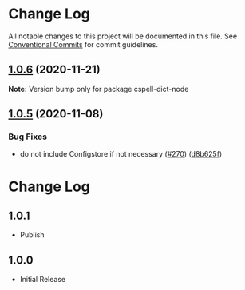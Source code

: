# Change Log

All notable changes to this project will be documented in this file.
See [Conventional Commits](https://conventionalcommits.org) for commit guidelines.

## [1.0.6](https://github.com/streetsidesoftware/cspell-dicts/compare/cspell-dict-node@1.0.5...cspell-dict-node@1.0.6) (2020-11-21)

**Note:** Version bump only for package cspell-dict-node

## [1.0.5](https://github.com/streetsidesoftware/cspell-dicts/compare/cspell-dict-node@1.0.4...cspell-dict-node@1.0.5) (2020-11-08)

### Bug Fixes

- do not include Configstore if not necessary ([#270](https://github.com/streetsidesoftware/cspell-dicts/issues/270)) ([d8b625f](https://github.com/streetsidesoftware/cspell-dicts/commit/d8b625f2f42d5cc6c4a9390216ac1e5037886e44))

# Change Log

## 1.0.1

- Publish

## 1.0.0

- Initial Release
